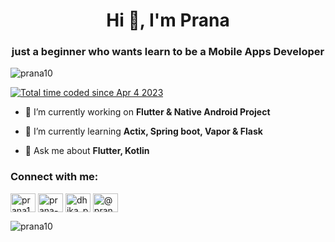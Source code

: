 <h1 align="center">Hi 👋, I'm Prana</h1>
<h3 align="center">just a beginner who wants learn to be a Mobile Apps Developer</h3>

<p align="left"> <img src="https://komarev.com/ghpvc/?username=prana10&label=Profile%20views&color=0e75b6&style=flat" alt="prana10" /> </p>
<a href="https://wakatime.com/@83d5eaad-766f-4e00-ab8a-bb1a1a356dcb"><img src="https://wakatime.com/badge/user/83d5eaad-766f-4e00-ab8a-bb1a1a356dcb.svg" alt="Total time coded since Apr 4 2023" /></a>

- 🔭 I’m currently working on **Flutter & Native Android Project**

- 🌱 I’m currently learning **Actix, Spring boot, Vapor & Flask**

- 💬 Ask me about **Flutter, Kotlin**

<h3 align="left">Connect with me:</h3>
<p align="left">
<a href="https://dev.to/prana10" target="blank"><img align="center" src="https://raw.githubusercontent.com/rahuldkjain/github-profile-readme-generator/master/src/images/icons/Social/devto.svg" alt="prana10" height="30" width="40" /></a>
<a href="https://linkedin.com/in/prana-dhika" target="blank"><img align="center" src="https://raw.githubusercontent.com/rahuldkjain/github-profile-readme-generator/master/src/images/icons/Social/linked-in-alt.svg" alt="prana-dhika" height="30" width="40" /></a>
<a href="https://instagram.com/dhika_prana" target="blank"><img align="center" src="https://raw.githubusercontent.com/rahuldkjain/github-profile-readme-generator/master/src/images/icons/Social/instagram.svg" alt="dhika_prana" height="30" width="40" /></a>
<a href="https://medium.com/@pranadhika22" target="blank"><img align="center" src="https://raw.githubusercontent.com/rahuldkjain/github-profile-readme-generator/master/src/images/icons/Social/medium.svg" alt="@pranadhika22" height="30" width="40" /></a>
</p>

<p><img align="left" src="https://github-readme-stats.vercel.app/api/top-langs?username=prana10&show_icons=true&locale=en&layout=compact" alt="prana10" /></p>

